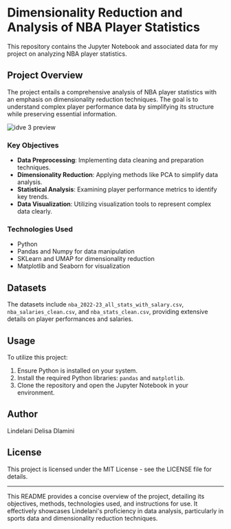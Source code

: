 # Dimensionality Reduction and Analysis of NBA Player Statistics

This repository contains the Jupyter Notebook and associated data for my project on analyzing NBA player statistics.

## Project Overview

The project entails a comprehensive analysis of NBA player statistics with an emphasis on dimensionality reduction techniques. The goal is to understand complex player performance data by simplifying its structure while preserving essential information.

![idve 3 preview](https://github.com/Lindelani-3/nba-statistics/assets/99859713/6be4fd49-048b-4783-8b53-53e9da9287e0)


### Key Objectives
- **Data Preprocessing**: Implementing data cleaning and preparation techniques.
- **Dimensionality Reduction**: Applying methods like PCA to simplify data analysis.
- **Statistical Analysis**: Examining player performance metrics to identify key trends.
- **Data Visualization**: Utilizing visualization tools to represent complex data clearly.

### Technologies Used
- Python
- Pandas and Numpy for data manipulation
- SKLearn and UMAP for dimensionality reduction
- Matplotlib and Seaborn for visualization

## Datasets

The datasets include `nba_2022-23_all_stats_with_salary.csv`, `nba_salaries_clean.csv`, and `nba_stats_clean.csv`, providing extensive details on player performances and salaries.

## Usage

To utilize this project:
1. Ensure Python is installed on your system.
2. Install the required Python libraries: `pandas` and `matplotlib`.
3. Clone the repository and open the Jupyter Notebook in your environment.

## Author
Lindelani Delisa Dlamini

## License
This project is licensed under the MIT License - see the LICENSE file for details.

---

This README provides a concise overview of the project, detailing its objectives, methods, technologies used, and instructions for use. It effectively showcases Lindelani's proficiency in data analysis, particularly in sports data and dimensionality reduction techniques.
